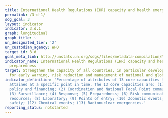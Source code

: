 ```yaml
---
title: International Health Regulations (IHR) capacity and health emergency preparedness
permalink: /3-d-1/
sdg_goal: 3
layout: indicator
indicator: 3.d.1
graph: longitudinal
graph_title: ~
un_designated_tier: '2'
un_custodian_agency: WHO
target_id: 3.d
goal_meta_link: http://unstats.un.org/sdgs/files/metadata-compilation/Metadata-Goal-3.pdf
indicator_name: International Health Regulations (IHR) capacity and health emergency
  preparedness
target: Strengthen the capacity of all countries, in particular developing countries,
  for early warning, risk reduction and management of national and global health risks.
indicator_definition: 'Percentage of attributes of 13 core capacities that have been
  attained at a specific point in time. The 13 core capacities are: (1) National legislation,
  policy and financing; (2) Coordination and National Focal Point communications;
  (3) Surveillance; (4) Response; (5) Preparedness; (6) Risk communication; (7) Human
  resources; (8) Laboratory; (9) Points of entry; (10) Zoonotic events; (11) Food
  safety; (12) Chemical events; (13) Radionuclear emergencies.'
reporting_status: notstarted
---
```

